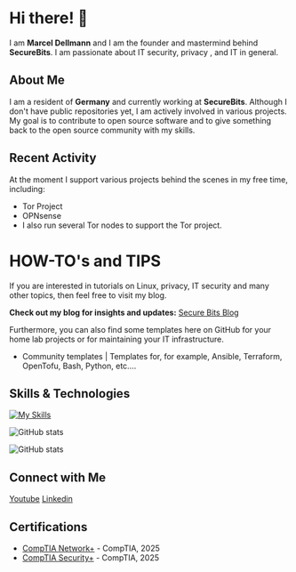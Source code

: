 # Hi there! 👋

I am **Marcel Dellmann** and I am the founder and mastermind behind **SecureBits**. 
I am passionate about IT security, privacy , and IT in general.

## About Me

I am a resident of **Germany** and currently working at **SecureBits**. Although I don't have public repositories yet, I am actively involved in various projects. My goal is to contribute to open source software and to give something back to the open source community with my skills.

## Recent Activity

At the moment I support various projects behind the scenes in my free time, including: 
- Tor Project
- OPNsense
- I also run several Tor nodes to support the Tor project.

# HOW-TO's and TIPS

If you are interested in tutorials on Linux, privacy, IT security and many other topics, then feel free to visit my blog.

**Check out my blog for insights and updates:** [Secure Bits Blog](https://secure-bits.org)

Furthermore, you can also find some templates here on GitHub for your home lab projects or for maintaining your IT infrastructure.
- Community templates | Templates for, for example, Ansible, Terraform, OpenTofu, Bash, Python, etc....
  



## Skills & Technologies

[![My Skills](https://skillicons.dev/icons?i=linux,bash,php,windows,py,kali,ansible,terraform&perline=8)](https://skillicons.dev)




![GitHub stats](https://github-readme-stats.vercel.app/api?username=securebitsorg&show_icons=true&count_public=true=prs&theme=radical)

![GitHub stats](https://streak-stats.demolab.com?user=securebitsorg&theme=radical&hide_border=true)


## Connect with Me

<a href="https://www.youtube.com/@secure_bits" target="_blank" rel="noopener noreferrer"><Icon /> Youtube</a>
<a href="https://www.linkedin.com/in/securebits/" target="_blank" rel="noopener noreferrer"><Icon /> Linkedin</a>

## Certifications

- [CompTIA Network+](https://www.certmetrics.com/comptia/public/transcript.aspx?transcript=ML5Q39XKG1E1QS3X) - CompTIA, 2025
- [CompTIA Security+](https://www.certmetrics.com/comptia/public/transcript.aspx?transcript=ML5Q39XKG1E1QS3X) - CompTIA, 2025

